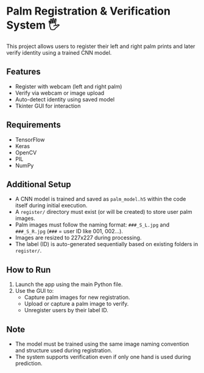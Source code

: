 # Palm Registration & Verification System 🖐️

This project allows users to register their left and right palm prints and later verify identity using a trained CNN model.

## Features
- Register with webcam (left and right palm)
- Verify via webcam or image upload
- Auto-detect identity using saved model
- Tkinter GUI for interaction

## Requirements
- TensorFlow
- Keras
- OpenCV
- PIL
- NumPy

## Additional Setup
- A CNN model is trained and saved as `palm_model.h5` within the code itself during initial execution.
- A `register/` directory must exist (or will be created) to store user palm images.
- Palm images must follow the naming format: `###_S_L.jpg` and `###_S_R.jpg` (`###` = user ID like 001, 002...).
- Images are resized to 227x227 during processing.
- The label (ID) is auto-generated sequentially based on existing folders in `register/`.

## How to Run
1. Launch the app using the main Python file.
2. Use the GUI to:
   - Capture palm images for new registration.
   - Upload or capture a palm image to verify.
   - Unregister users by their label ID.

## Note
- The model must be trained using the same image naming convention and structure used during registration.
- The system supports verification even if only one hand is used during prediction.
